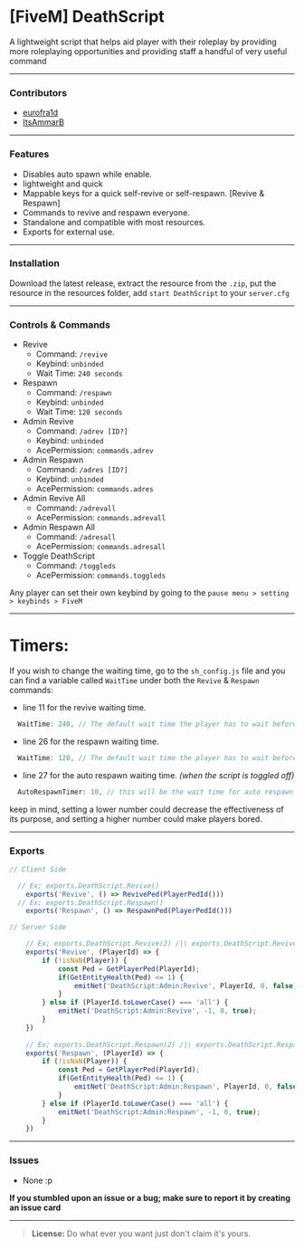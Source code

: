 # [FiveM] DeathScript 
A lightweight script that helps aid player with their roleplay by providing more roleplaying opportunities and providing staff a handful of very useful command 

---

### Contributors
- [eurofra1d](https://github.com/eurofra1d)
- [ItsAmmarB](https://github.com/ItsAmmarB)

---

### Features
- Disables auto spawn while enable.
- lightweight and quick
- Mappable keys for a quick self-revive or self-respawn. [Revive & Respawn]
- Commands to revive and respawn everyone.
- Standalone and compatible with most resources.
- Exports for external use. 

---

 ### Installation
Download the latest release, extract the resource from the `.zip`, put the resource in the resources folder, add `start DeathScript` to your `server.cfg`

---

### Controls & Commands
- Revive 
    - Command: `/revive`
    - Keybind: `unbinded`
    - Wait Time: `240 seconds`
- Respawn 
    - Command: `/respawn`
    - Keybind: `unbinded`
    - Wait Time: `120 seconds`
- Admin Revive 
    - Command: `/adrev [ID?]`
    - Keybind: `unbinded`
    - AcePermission: `commands.adrev`
- Admin Respawn 
    - Command: `/adres [ID?]`
    - Keybind: `unbinded`
    - AcePermission: `commands.adres`
- Admin Revive All 
    - Command: `/adrevall`
    - AcePermission: `commands.adrevall`
- Admin Respawn All 
    - Command: `/adresall`
    - AcePermission: `commands.adresall`
- Toggle DeathScript 
    - Command: `/toggleds`
    - AcePermission: `commands.toggleds`

Any player can set their own keybind by going to the `pause menu > setting > keybinds > FiveM`

---

# Timers:
If you wish to change the waiting time, go to the `sh_config.js` file and you can find a variable called `WaitTime` under both the `Revive` & `Respawn` commands:
- line 11 for the revive waiting time.
```javascript
  WaitTime: 240, // The default wait time the player has to wait before they can use the command // TIME IN SECONDS \\
``` 
- line 26 for the respawn waiting time.
```javascript
  WaitTime: 120, // The default wait time the player has to wait before they can use the command // TIME IN SECONDS \\
``` 
- line 27 for the auto respawn waiting time. _(when the script is toggled off)_
```javascript
  AutoRespawnTimer: 10, // this will be the wait time for auto respawn when the script is toggled off using the command or in line No.2
``` 
keep in mind, setting a lower number could decrease the effectiveness of its purpose, and setting a higher number could make players bored.

---

### Exports
```js
// Client Side

  // Ex; exports.DeathScript.Revive()
    exports('Revive', () => RevivePed(PlayerPedId())) 
  // Ex; exports.DeathScript.Respawn()
    exports('Respawn', () => RespawnPed(PlayerPedId())) 
```


```js
// Server Side

    // Ex; exports.DeathScript.Revive(2) /|\ exports.DeathScript.Revive('All')
    exports('Revive', (PlayerId) => {
        if (!isNaN(Player)) {
            const Ped = GetPlayerPed(PlayerId);
            if(GetEntityHealth(Ped) <= 1) {
                emitNet('DeathScript:Admin:Revive', PlayerId, 0, false);
            }
        } else if (PlayerId.toLowerCase() === 'all') {
            emitNet('DeathScript:Admin:Revive', -1, 0, true);
        }
    })
    
    // Ex; exports.DeathScript.Respawn(2) /|\ exports.DeathScript.Respawn('All')
    exports('Respawn', (PlayerId) => {
        if (!isNaN(Player)) {
            const Ped = GetPlayerPed(PlayerId);
            if(GetEntityHealth(Ped) <= 1) {
                emitNet('DeathScript:Admin:Respawn', PlayerId, 0, false);
            }
        } else if (PlayerId.toLowerCase() === 'all') {
            emitNet('DeathScript:Admin:Respawn', -1, 0, true);
        }
    })
```

---

### Issues
-	None :p

**If you stumbled upon an issue or a bug; make sure to report it by creating an issue card**

---

 > **License:** Do what ever you want just don't claim it's yours.
